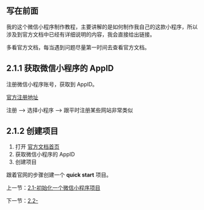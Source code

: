 ## 写在前面

我的这个微信小程序制作教程，主要讲解的是如何制作我自己的这款小程序，所以涉及到官方文档中已经有详细说明的内容，我会直接给出链接。

多看官方文档，每当遇到问题尽量第一时间去查看官方文档。

## 2.1.1 获取微信小程序的 AppID

注册微信小程序账号，获取到 AppID。

[官方注册地址](https://mp.weixin.qq.com/)

注册 --> 选择小程序 --> 跟平时注册某些网站非常类似

## 2.1.2 创建项目

1. 打开 [官方文档首页](https://mp.weixin.qq.com/debug/wxadoc/dev/)
2. 获取微信小程序的 AppID
3. 创建项目

跟着官网的步骤创建一个 **quick start** 项目。

上一节：[2.1-初始化一个微信小程序项目 ](https://github.com/iamsongpeng/songpeng-xiaochengxu/blob/master/book/2.1-%E5%88%9D%E5%A7%8B%E5%8C%96%E4%B8%80%E4%B8%AA%E5%BE%AE%E4%BF%A1%E5%B0%8F%E7%A8%8B%E5%BA%8F%E9%A1%B9%E7%9B%AE.md)

下一节：[2.2- ]()